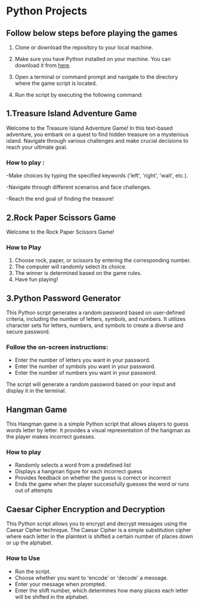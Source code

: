 # Python Projects

## Follow below steps before playing the games

1. Clone or download the repository to your local machine.

2. Make sure you have Python installed on your machine. You can download it from [here](https://www.python.org/downloads/).

3. Open a terminal or command prompt and navigate to the directory where the game script is located.

4. Run the script by executing the following command:

## 1.Treasure Island Adventure Game

Welcome to the Treasure Island Adventure Game! In this text-based adventure, you embark on a quest to find hidden treasure on a mysterious island. Navigate through various challenges and make crucial decisions to reach your ultimate goal.


### How to play :

-Make choices by typing the specified keywords ('left', 'right', 'wait', etc.).

-Navigate through different scenarios and face challenges.

-Reach the end goal of finding the treasure!


## 2.Rock Paper Scissors Game

Welcome to the Rock Paper Scissors Game!

### How to Play

1. Choose rock, paper, or scissors by entering the corresponding number.
2. The computer will randomly select its choice.
3. The winner is determined based on the game rules.
4. Have fun playing!


## 3.Python Password Generator

This Python script generates a random password based on user-defined criteria, including the number of letters, symbols, and numbers. It utilizes character sets for letters, numbers, and symbols to create a diverse and secure password.


### Follow the on-screen instructions:

- Enter the number of letters you want in your password.
- Enter the number of symbols you want in your password.
- Enter the number of numbers you want in your password.

The script will generate a random password based on your input and display it in the terminal.

## Hangman Game

This Hangman game is a simple Python script that allows players to guess words letter by letter. It provides a visual representation of the hangman as the player makes incorrect guesses.

### How to play

- Randomly selects a word from a predefined list
- Displays a hangman figure for each incorrect guess
- Provides feedback on whether the guess is correct or incorrect
- Ends the game when the player successfully guesses the word or runs out of attempts


## Caesar Cipher Encryption and Decryption
This Python script allows you to encrypt and decrypt messages using the Caesar Cipher technique. The Caesar Cipher is a simple substitution cipher where each letter in the plaintext is shifted a certain number of places down or up the alphabet.

### How to Use

- Run the script.
- Choose whether you want to 'encode' or 'decode' a message.
- Enter your message when prompted.
- Enter the shift number, which determines how many places each letter will be shifted in the alphabet.


